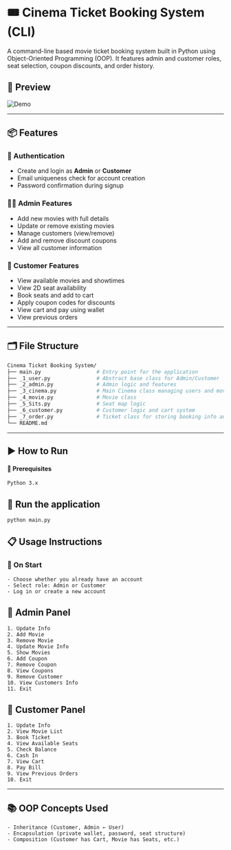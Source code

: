 # 🎟️ Cinema Ticket Booking System (CLI)

A command-line based movie ticket booking system built in Python using Object-Oriented Programming (OOP). It features admin and customer roles, seat selection, coupon discounts, and order history.


## 📸 Preview
![Demo](demo.gif)


---

## 📦 Features

### 👤 Authentication
- Create and login as **Admin** or **Customer**
- Email uniqueness check for account creation
- Password confirmation during signup

### 🧑‍💼 Admin Features
- Add new movies with full details
- Update or remove existing movies
- Manage customers (view/remove)
- Add and remove discount coupons
- View all customer information

### 🧍 Customer Features
- View available movies and showtimes
- View 2D seat availability
- Book seats and add to cart
- Apply coupon codes for discounts
- View cart and pay using wallet
- View previous orders

---

## 🗂️ File Structure

```bash
Cinema Ticket Booking System/
├── main.py                  # Entry point for the application
├── _1_user.py               # Abstract base class for Admin/Customer
├── _2_admin.py              # Admin logic and features
├── _3_cinema.py             # Main Cinema class managing users and movies
├── _4_movie.py              # Movie class
├── _5_Sits.py               # Seat map logic
├── _6_customer.py           # Customer logic and cart system
├── _7_order.py              # Ticket class for storing booking info and Cart and past order management
└── README.md
```

---

## ▶️ How to Run
#### 🧰 Prerequisites
    Python 3.x

## 🚀 Run the application
    python main.py

## 📋 Usage Instructions
### 🔐 On Start
    - Choose whether you already have an account
    - Select role: Admin or Customer
    - Log in or create a new account

## 🧑 Admin Panel
    1. Update Info
    2. Add Movie
    3. Remove Movie
    4. Update Movie Info
    5. Show Movies
    6. Add Coupon
    7. Remove Coupon
    8. View Coupons
    9. Remove Customer
    10. View Customers Info
    11. Exit

## 🧍 Customer Panel
    1. Update Info
    2. View Movie List
    3. Book Ticket
    4. View Available Seats
    5. Check Balance
    6. Cash In
    7. View Cart
    8. Pay Bill
    9. View Previous Orders
    10. Exit

---

## 📚 OOP Concepts Used
    - Inheritance (Customer, Admin ← User)
    - Encapsulation (private wallet, password, seat structure)
    - Composition (Customer has Cart, Movie has Seats, etc.)